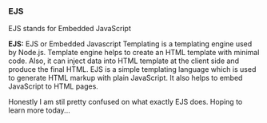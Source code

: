 ### EJS

EJS stands for Embedded JavaScript

**EJS:** EJS or Embedded Javascript Templating is a templating engine used by Node.js. Template engine helps to create an HTML template with minimal code. Also, it can inject data into HTML template at the client side and produce the final HTML. EJS is a simple templating language which is used to generate HTML markup with plain JavaScript. It also helps to embed JavaScript to HTML pages. 

Honestly I am stil pretty confused on what exactly EJS does. Hoping to learn more today...
